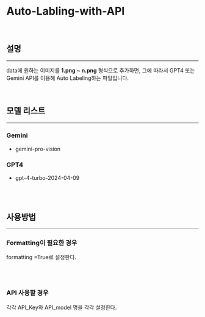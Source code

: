 # Auto-Labling-with-API
<br/>

## 설명
---
data에 원하는 이미지를 **1.png ~ n.png** 형식으로 추가하면, 그에 따라서 GPT4 또는 Gemini API를 이용해 Auto Labeling하는 파일입니다.

<br/>

## 모델 리스트
---
### Gemini
- gemini-pro-vision

### GPT4
- gpt-4-turbo-2024-04-09

<br/>
<br/>

## 사용방법
---

### Formatting이 필요한 경우
formatting =True로 설정한다.

<br/>
<br/>

### API 사용할 경우
각각 API_Key와 API_model 명을 각각 설정한다.